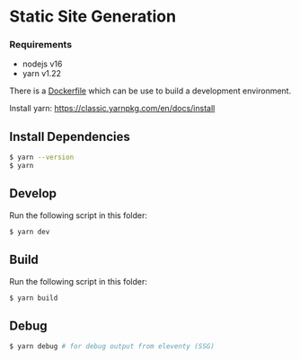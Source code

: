 # Static Site Generation

### Requirements

* nodejs v16
* yarn v1.22

There is a [Dockerfile](https://github.com/gilde-der-nacht/dnd-light.gildedernacht.ch/blob/main/.devcontainer/Dockerfile) which can be use to build a development environment.

Install yarn: https://classic.yarnpkg.com/en/docs/install

## Install Dependencies

```sh
$ yarn --version
$ yarn
```

## Develop

Run the following script in this folder:

```sh
$ yarn dev
```

## Build

Run the following script in this folder:

```sh
$ yarn build
```

## Debug

```sh
$ yarn debug # for debug output from eleventy (SSG)
```
